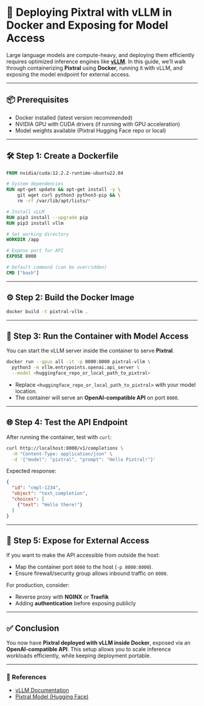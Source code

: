 # 🚀 Deploying Pixtral with vLLM in Docker and Exposing for Model Access

Large language models are compute-heavy, and deploying them efficiently requires optimized inference engines like **[vLLM](https://vllm.ai/)**. In this guide, we’ll walk through containerizing **Pixtral** using **Docker**, running it with vLLM, and exposing the model endpoint for external access.

---

## 📦 Prerequisites

- Docker installed (latest version recommended)
- NVIDIA GPU with CUDA drivers (if running with GPU acceleration)
- Model weights available (Pixtral Hugging Face repo or local)

---

## 🛠 Step 1: Create a Dockerfile

```dockerfile
FROM nvidia/cuda:12.2.2-runtime-ubuntu22.04

# System dependencies
RUN apt-get update && apt-get install -y \
    git wget curl python3 python3-pip && \
    rm -rf /var/lib/apt/lists/*

# Install vLLM
RUN pip3 install --upgrade pip
RUN pip3 install vllm

# Set working directory
WORKDIR /app

# Expose port for API
EXPOSE 8000

# Default command (can be overridden)
CMD ["bash"]
```

---

## ⚙️ Step 2: Build the Docker Image

```bash
docker build -t pixtral-vllm .
```

---

## 📂 Step 3: Run the Container with Model Access

You can start the vLLM server inside the container to serve **Pixtral**.

```bash
docker run --gpus all -it -p 8000:8000 pixtral-vllm \
  python3 -m vllm.entrypoints.openai.api_server \
  --model <huggingface_repo_or_local_path_to_pixtral>
```

- Replace `<huggingface_repo_or_local_path_to_pixtral>` with your model location.
- The container will serve an **OpenAI-compatible API** on port `8000`.

---

## 🌐 Step 4: Test the API Endpoint

After running the container, test with `curl`:

```bash
curl http://localhost:8000/v1/completions \
  -H "Content-Type: application/json" \
  -d '{"model": "pixtral", "prompt": "Hello Pixtral!"}'
```

Expected response:
```json
{
  "id": "cmpl-1234",
  "object": "text_completion",
  "choices": [
    {"text": "Hello there!"}
  ]
}
```

---

## 📡 Step 5: Expose for External Access

If you want to make the API accessible from outside the host:
- Map the container port `8000` to the host (`-p 8000:8000`).
- Ensure firewall/security group allows inbound traffic on `8000`.

For production, consider:
- Reverse proxy with **NGINX** or **Traefik**
- Adding **authentication** before exposing publicly

---

## ✅ Conclusion

You now have **Pixtral deployed with vLLM inside Docker**, exposed via an **OpenAI-compatible API**. This setup allows you to scale inference workloads efficiently, while keeping deployment portable.

---

### 🔗 References
- [vLLM Documentation](https://docs.vllm.ai/)
- [Pixtral Model (Hugging Face)](https://huggingface.co/)
